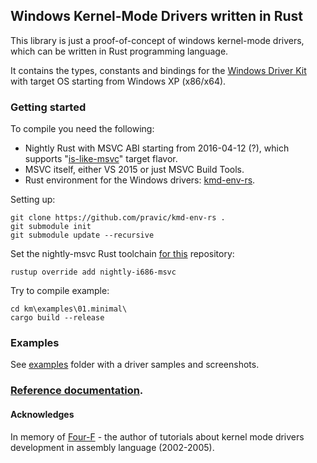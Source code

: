 ## Windows Kernel-Mode Drivers written in Rust

This library is just a proof-of-concept of windows kernel-mode drivers, which can be written in Rust programming language.

It contains the types, constants and bindings for the [Windows Driver Kit](https://en.wikipedia.org/wiki/Windows_Driver_Kit) with target OS starting from Windows XP (x86/x64).


### Getting started

To compile you need the following:

* Nightly Rust with MSVC ABI starting from 2016-04-12 (?), which supports "[is-like-msvc](https://github.com/rust-lang/rust/pull/32823)" target flavor.
* MSVC itself, either VS 2015 or just MSVC Build Tools.
* Rust environment for the Windows drivers: [kmd-env-rs](https://github.com/pravic/kmd-env-rs).

Setting up:

```
git clone https://github.com/pravic/kmd-env-rs .
git submodule init
git submodule update --recursive
```

Set the nightly-msvc Rust toolchain [for this](https://github.com/rust-lang-nursery/multirust-rs#directory-overrides) repository:

`rustup override add nightly-i686-msvc`

Try to compile example:

```
cd km\examples\01.minimal\
cargo build --release
```


### Examples

See [examples](https://github.com/pravic/winapi-kmd-rs/tree/master/examples) folder with a driver samples and screenshots.


### [Reference documentation](http://pravic.github.io/winapi-kmd-rs/).


#### Acknowledges

In memory of [Four-F](http://four-f.narod.ru/) - the author of tutorials about kernel mode drivers development in assembly language (2002-2005).
